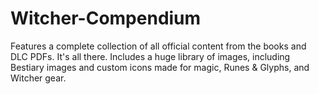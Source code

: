 # Witcher-Compendium
Features a complete collection of all official content from the books and DLC PDFs. 
It's all there.
Includes a huge library of images, including Bestiary images and custom icons made for magic, Runes & Glyphs, and Witcher gear.

